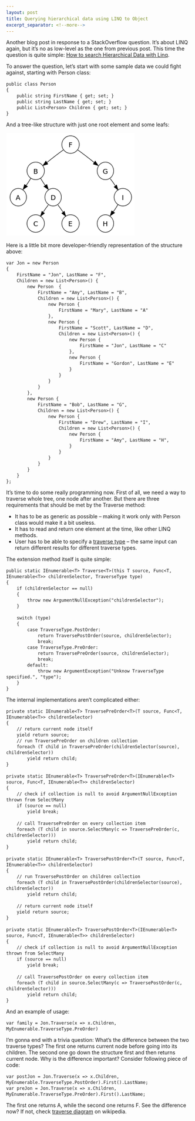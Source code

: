 ```yaml
---
layout: post
title: Querying hierarchical data using LINQ to Object
excerpt_separator: <!--more-->
---
```


Another blog post in response to a StackOverflow question. It’s about LINQ again, but it’s no as low-level as the one from previous post. This time the question is quite simple: [How to search Hierarchical Data with Linq](http://stackoverflow.com/q/18165460/1163867).

<!--more-->

To answer the question, let’s start with some sample data we could fight against, starting with Person class:

```
public class Person
{
    public string FirstName { get; set; }
    public string LastName { get; set; }
    public List<Person> Children { get; set; }
}
```

And a tree-like structure with just one root element and some leafs:

![Binary Tree](../images/binary-tree.png)

Here is a little bit more developer-friendly representation of the structure above:

```
var Jon = new Person
{
    FirstName = "Jon", LastName = "F",
    Children = new List<Person>() {
        new Person  {
            FirstName = "Amy", LastName = "B",
            Children = new List<Person>() {
                new Person {
                    FirstName = "Mary", LastName = "A"
                },
                new Person {
                    FirstName = "Scott", LastName = "D",
                    Children = new List<Person>() {
                        new Person {
                            FirstName = "Jon", LastName = "C"
                        },
                        new Person {
                            FirstName = "Gordon", LastName = "E"
                        }
                    }
                }
            }
        },
        new Person {
            FirstName = "Bob", LastName = "G",
            Children = new List<Person>() {
                new Person {
                    FirstName = "Drew", LastName = "I",
                    Children = new List<Person>() {
                        new Person {
                            FirstName = "Amy", LastName = "H",
                        }
                    }
                }
            }
        }
    }
};
```

It’s time to do some really programming now. First of all, we need a way to traverse whole tree, one node after another. But there are three requirements that should be met by the Traverse method:

- It has to be as generic as possible – making it work only with Person class would make it a bit useless.
- It has to read and return one element at the time, like other LINQ methods.
- User has to be able to specify a [traverse type](http://en.wikipedia.org/wiki/Tree_traversal#Types) – the same input can return different results for different traverse types.

The extension method itself is quite simple:

```
public static IEnumerable<T> Traverse<T>(this T source, Func<T, IEnumerable<T>> childrenSelector, TraverseType type)
{
    if (childrenSelector == null)
    {
        throw new ArgumentNullException("childrenSelector");
    }

    switch (type)
    {
        case TraverseType.PostOrder:
            return TraversePostOrder(source, childrenSelector);
            break;
        case TraverseType.PreOrder:
            return TraversePreOrder(source, childrenSelector);
            break;
        default:
            throw new ArgumentException("Unknow TraverseType specified.", "type");
    }
}
```

The internal implementations aren’t complicated either:

```
private static IEnumerable<T> TraversePreOrder<T>(T source, Func<T, IEnumerable<T>> childrenSelector)
{
    // return current node itself
    yield return source;
    // run TraversePreOrder on children collection
    foreach (T child in TraversePreOrder(childrenSelector(source), childrenSelector))
        yield return child;
}

private static IEnumerable<T> TraversePreOrder<T>(IEnumerable<T> source, Func<T, IEnumerable<T>> childrenSelector)
{
    // check if collection is null to avoid ArgumentNullException thrown from SelectMany
    if (source == null)
        yield break;

    // call TraversePreOrder on every collection item
    foreach (T child in source.SelectMany(c => TraversePreOrder(c, childrenSelector)))
        yield return child;
}

private static IEnumerable<T> TraversePostOrder<T>(T source, Func<T, IEnumerable<T>> childrenSelector)
{
    // run TraversePostOrder on children collection
    foreach (T child in TraversePostOrder(childrenSelector(source), childrenSelector))
        yield return child;

    // return current node itself
    yield return source;
}

private static IEnumerable<T> TraversePostOrder<T>(IEnumerable<T> source, Func<T, IEnumerable<T>> childrenSelector)
{
    // check if collection is null to avoid ArgumentNullException thrown from SelectMany
    if (source == null)
        yield break;

    // call TraversePostOrder on every collection item
    foreach (T child in source.SelectMany(c => TraversePostOrder(c, childrenSelector)))
        yield return child;
}
```

And an example of usage:

```
var family = Jon.Traverse(x => x.Children, MyEnumerable.TraverseType.PreOrder)
```

I’m gonna end with a trivia question: What’s the difference between the two traverse types? The first one returns current node before going into its children. The second one go down the structure first and then returns current node. Why is the difference important? Consider following piece of code:

```
var postJon = Jon.Traverse(x => x.Children, MyEnumerable.TraverseType.PostOrder).First().LastName;
var preJon = Jon.Traverse(x => x.Children, MyEnumerable.TraverseType.PreOrder).First().LastName;
```

The first one returns A, while the second one returns F. See the difference now? If not, check [traverse diagram](http://en.wikipedia.org/wiki/Tree_traversal#Types) on wikipedia.